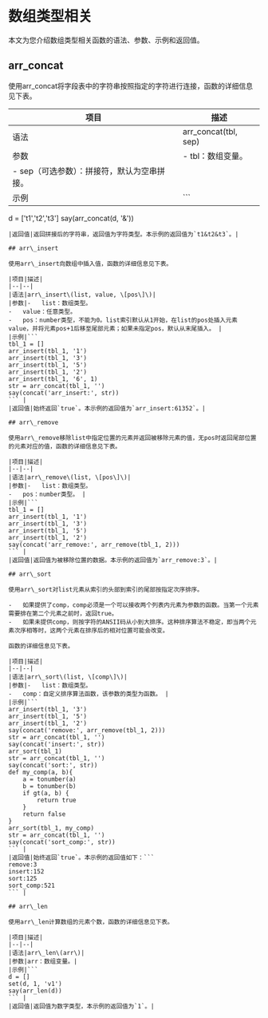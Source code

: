 # 数组类型相关

本文为您介绍数组类型相关函数的语法、参数、示例和返回值。

## arr\_concat

使用arr\_concat将字段表中的字符串按照指定的字符进行连接，函数的详细信息见下表。

|项目|描述|
|--|--|
|语法|arr\_concat\(tbl, sep\)|
|参数|-   tbl：数组变量。
-   sep（可选参数）：拼接符，默认为空串拼接。 |
|示例|```
d = ['t1','t2','t3']
say(arr_concat(d, '&'))
``` |
|返回值|返回拼接后的字符串，返回值为字符类型。本示例的返回值为`t1&t2&t3`。|

## arr\_insert

使用arr\_insert向数组中插入值，函数的详细信息见下表。

|项目|描述|
|--|--|
|语法|arr\_insert\(list, value, \[pos\]\)|
|参数|-   list：数组类型。
-   value：任意类型。
-   pos：number类型，不能为0。list索引默认从1开始，在list的pos处插入元素value，并将元素pos+1后移至尾部元素；如果未指定pos，默认从末尾插入。 |
|示例|```
tbl_1 = []
arr_insert(tbl_1, '1')
arr_insert(tbl_1, '3')
arr_insert(tbl_1, '5')
arr_insert(tbl_1, '2')
arr_insert(tbl_1, '6', 1)
str = arr_concat(tbl_1, '')
say(concat('arr_insert:', str))
``` |
|返回值|始终返回`true`。本示例的返回值为`arr_insert:61352`。|

## arr\_remove

使用arr\_remove移除list中指定位置的元素并返回被移除元素的值，无pos时返回尾部位置的元素对应的值，函数的详细信息见下表。

|项目|描述|
|--|--|
|语法|arr\_remove\(list, \[pos\]\)|
|参数|-   list：数组类型。
-   pos：number类型。 |
|示例|```
tbl_1 = []
arr_insert(tbl_1, '1')
arr_insert(tbl_1, '3')
arr_insert(tbl_1, '5')
arr_insert(tbl_1, '2')
say(concat('arr_remove:', arr_remove(tbl_1, 2)))
``` |
|返回值|返回值为被移除位置的数据。本示例的返回值为`arr_remove:3`。|

## arr\_sort

使用arr\_sort对list元素从索引的头部到索引的尾部按指定次序排序。

-   如果提供了comp，comp必须是一个可以接收两个列表内元素为参数的函数。当第一个元素需要排在第二个元素之前时，返回true。
-   如果未提供comp，则按字符的ANSII码从小到大排序。这种排序算法不稳定，即当两个元素次序相等时，这两个元素在排序后的相对位置可能会改变。

函数的详细信息见下表。

|项目|描述|
|--|--|
|语法|arr\_sort\(list, \[comp\]\)|
|参数|-   list：数组类型。
-   comp：自定义排序算法函数，该参数的类型为函数。 |
|示例|```
arr_insert(tbl_1, '3')
arr_insert(tbl_1, '5')
arr_insert(tbl_1, '2')
say(concat('remove:', arr_remove(tbl_1, 2)))
str = arr_concat(tbl_1, '')
say(concat('insert:', str))
arr_sort(tbl_1)
str = arr_concat(tbl_1, '')
say(concat('sort:', str))
def my_comp(a, b){
    a = tonumber(a)
    b = tonumber(b)
    if gt(a, b) {
        return true
    }
    return false
}
arr_sort(tbl_1, my_comp)
str = arr_concat(tbl_1, '')
say(concat('sort_comp:', str))
``` |
|返回值|始终返回`true`。本示例的返回值如下：```
remove:3
insert:152
sort:125
sort_comp:521
``` |

## arr\_len

使用arr\_len计算数组的元素个数，函数的详细信息见下表。

|项目|描述|
|--|--|
|语法|arr\_len\(arr\)|
|参数|arr：数组变量。|
|示例|```
d = []
set(d, 1, 'v1')
say(arr_len(d))
``` |
|返回值|返回值为数字类型，本示例的返回值为`1`。|

